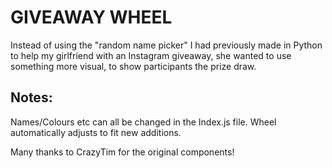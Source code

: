 # GIVEAWAY WHEEL

Instead of using the "random name picker" I had previously made in Python to help my girlfriend with an Instagram giveaway, she wanted to use something more visual, to show participants the prize draw.

## Notes:

Names/Colours etc can all be changed in the Index.js file. Wheel automatically adjusts to fit new additions.

Many thanks to CrazyTim for the original components!